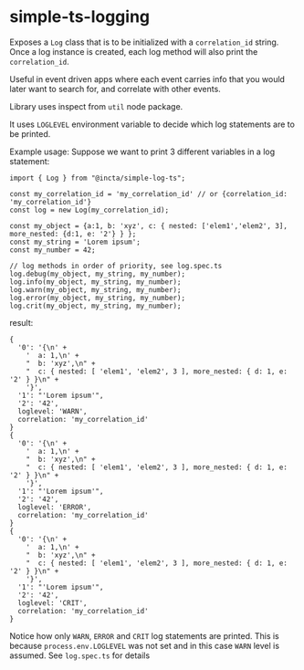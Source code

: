 # simple-ts-logging

Exposes a `Log` class that is to be initialized with a `correlation_id` string. Once a log instance is created, each log method will also print the `correlation_id`.

Useful in event driven apps where each event carries info that you would later want to search for, and correlate with other events.

Library uses inspect from `util` node package.

It uses `LOGLEVEL` environment variable to decide which log statements are to be printed.

Example usage: 
Suppose we want to print 3 different variables in a log statement:

```
import { Log } from "@incta/simple-log-ts";

const my_correlation_id = 'my_correlation_id' // or {correlation_id: 'my_correlation_id'}
const log = new Log(my_correlation_id);

const my_object = {a:1, b: 'xyz', c: { nested: ['elem1','elem2', 3], more_nested: {d:1, e: '2'} } };
const my_string = 'Lorem ipsum';
const my_number = 42;

// log methods in order of priority, see log.spec.ts
log.debug(my_object, my_string, my_number);  
log.info(my_object, my_string, my_number);
log.warn(my_object, my_string, my_number);
log.error(my_object, my_string, my_number);
log.crit(my_object, my_string, my_number);

```

result:

```
{
  '0': '{\n' +
    '  a: 1,\n' +
    "  b: 'xyz',\n" +
    "  c: { nested: [ 'elem1', 'elem2', 3 ], more_nested: { d: 1, e: '2' } }\n" +
    '}',
  '1': "'Lorem ipsum'",
  '2': '42',
  loglevel: 'WARN',
  correlation: 'my_correlation_id'
}
{
  '0': '{\n' +
    '  a: 1,\n' +
    "  b: 'xyz',\n" +
    "  c: { nested: [ 'elem1', 'elem2', 3 ], more_nested: { d: 1, e: '2' } }\n" +
    '}',
  '1': "'Lorem ipsum'",
  '2': '42',
  loglevel: 'ERROR',
  correlation: 'my_correlation_id'
}
{
  '0': '{\n' +
    '  a: 1,\n' +
    "  b: 'xyz',\n" +
    "  c: { nested: [ 'elem1', 'elem2', 3 ], more_nested: { d: 1, e: '2' } }\n" +
    '}',
  '1': "'Lorem ipsum'",
  '2': '42',
  loglevel: 'CRIT',
  correlation: 'my_correlation_id'
}
```

Notice how only `WARN`, `ERROR` and `CRIT` log statements are printed. This is because `process.env.LOGLEVEL` was not set and in this case `WARN` level is assumed. See `log.spec.ts` for details
